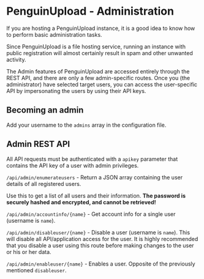 
# PenguinUpload - Administration

If you are hosting a PenguinUpload instance, it is a good idea
to know how to perform basic administration tasks.

Since PenguinUpload is a file hosting service, running an instance
with public registration will almost certainly result in spam
and other unwanted activity.

The Admin features of PenguinUpload are accessed entirely through the
REST API, and there are only a few admin-specific routes. Once you (the administrator)
have selected target users, you can access the user-specific API by
impersonating the users by using their API keys.

## Becoming an admin

Add your username to the `admins` array in the configuration file.

## Admin REST API

All API requests must be authenticated with a `apikey` parameter that
contains the API key of a user with admin privileges.

`/api/admin/enumerateusers` - Return a JSON array containing the user
details of all registered users.

Use this to get a list of all users and their information.
**The password is securely hashed and encrypted, and cannot be retrieved!**

`/api/admin/accountinfo/{name}` - Get account info for a single user (username is `name`).

`/api/admin/disableuser/{name}` - Disable a user (username is `name`). This
will disable all API/application access for the user. It is highly recommended
that you disable a user using this route before making changes to the user or
his or her data.

`/api/admin/enableuser/{name}` - Enables a user. Opposite of the previously
mentioned `disableuser`.